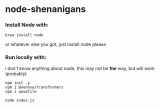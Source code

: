 # node-shenanigans

### Install Node with:

```
brew install node 
```
or whatever else you got, just install node please

### Run locally with:

i don't know anything about node, this may not be **the** way, but will work (probably)
```
npm init -y
npm i @xenova/transformers
npm i wavefile 

node index.js
```
